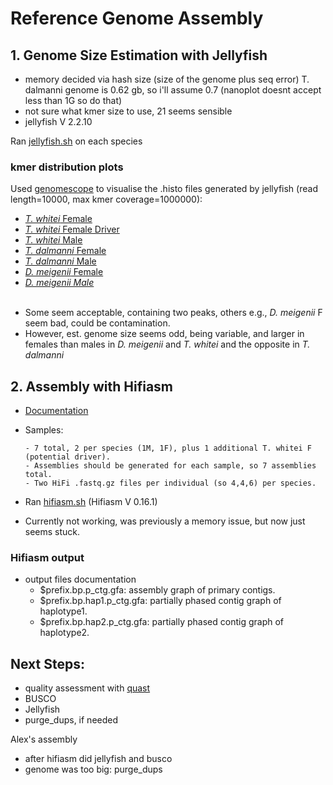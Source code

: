 
# **Reference Genome Assembly**
## **1. Genome Size Estimation with Jellyfish**
* memory decided via hash size (size of the genome plus seq error) T. dalmanni genome is 0.62 gb, so i'll assume 0.7 (nanoplot doesnt accept less than 1G so do that)
* not sure what kmer size to use, 21 seems sensible 
* jellyfish V 2.2.10

Ran [jellyfish.sh](https://github.com/BenAlston/stalkie_ref_genome_assembly/blob/main/scripts/jellyfish.sh) on each species

### **kmer distribution plots**
Used [genomescope](http://qb.cshl.edu/genomescope/) to visualise the .histo files generated by jellyfish (read length=10000, max kmer coverage=1000000):
- [_T. whitei_ Female](http://genomescope.org/analysis.php?code=blR2SdZ6dlrwedM2Fgs8)
- [_T. whitei_ Female Driver](http://genomescope.org/analysis.php?code=VjP3GGnGS6YEajK6XUB1)
- [_T. whitei_ Male](http://genomescope.org/analysis.php?code=XWsvvvcObVy7x83qxEAu)
- [_T. dalmanni_ Female](http://genomescope.org/analysis.php?code=7NAz3STmNnNqW83R5kLc)
- [_T. dalmanni_ Male](http://genomescope.org/analysis.php?code=TW147FQXJ18A79EpLjEc)
- [_D. meigenii_ Female](http://genomescope.org/analysis.php?code=4tooUMZucAlqGmV0V0E8)
- [_D. meigenii Male_](http://genomescope.org/analysis.php?code=ISWwt723ucFqtJJKRgrT) 
<br><br>
* Some seem acceptable, containing two peaks, others e.g., _D. meigenii_ F seem bad, could be contamination.
* However, est. genome size seems odd, being variable, and larger in females than males in _D. meigenii_ and _T. whitei_ and the opposite in _T. dalmanni_

## **2. Assembly with Hifiasm**
* [Documentation](https://github.com/chhylp123/hifiasm)
* Samples:

  ~~~
  - 7 total, 2 per species (1M, 1F), plus 1 additional T. whitei F (potential driver).
  - Assemblies should be generated for each sample, so 7 assemblies total.
  - Two HiFi .fastq.gz files per individual (so 4,4,6) per species.
  ~~~

*  Ran [hifiasm.sh](https://github.com/BenAlston/stalkie_ref_genome_assembly/blob/main/scripts/hifiasm.sh) (Hifiasm V 0.16.1)
* Currently not working, was previously a memory issue, but now just seems stuck.

### **Hifiasm output**
* output files documentation
  - $prefix.bp.p_ctg.gfa: assembly graph of primary contigs.
  - $prefix.bp.hap1.p_ctg.gfa: partially phased contig graph of haplotype1.
  - $prefix.bp.hap2.p_ctg.gfa: partially phased contig graph of haplotype2.

## **Next Steps:**
* quality assessment with [quast](https://github.com/ablab/quast)
*  BUSCO
* Jellyfish
* purge_dups, if needed

Alex's assembly
* after hifiasm did jellyfish and busco
* genome was too big: purge_dups



